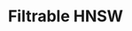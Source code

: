 ---
title: Filtrable HNSW
short_description: How to make ANN search with custom filtering?
description: How to make ANN search with custom filtering? Search in selected subsets without loosing the results.
external_link: https://blog.vasnetsov.com/posts/categorical-hnsw/
preview_image: /articles_data/filtrable-hnsw/preview2.png
small_preview_image: /articles_data/filtrable-hnsw/preview_small.png
weight: 30
---